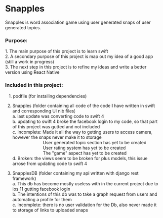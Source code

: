﻿# Snapples
Snapples is word association game using user generated snaps of user generated topics.

<h3>Purpose:</h3>
  1.  The main purpose of this project is to learn swift<br />
  2.  A secondary purpose of this project is map out my idea of a good app (still a work in progress)<br />
  3.  The next step in this project is to refine my ideas and write a better version using React Native<br />

<h3>Included in this project:</h3>
  &nbsp;&nbsp;&nbsp;1. podfile (for installing dependencies)
  
  2. Snapples (folder containing all code of the code I have written in swift and corresponding UI nib files)<br />
    a. last update was converting code to swift 4<br />
    b. updating to swift 4 broke the facebook login to my code,  so that part of this project was gutted and not included<br />
    c. Incomplete: Made it all the way to getting users to access camera,  however the snaps never make it to storage<br />
      &nbsp;&nbsp;&nbsp;&nbsp;&nbsp;&nbsp;&nbsp;&nbsp;&nbsp;&nbsp;&nbsp;&nbsp;&nbsp;&nbsp;&nbsp;&nbsp;&nbsp;&nbsp;&nbsp;&nbsp;&nbsp;&nbsp;&nbsp;&nbsp;  User generated topic section has yet to be created<br />
      &nbsp;&nbsp;&nbsp;&nbsp;&nbsp;&nbsp;&nbsp;&nbsp;&nbsp;&nbsp;&nbsp;&nbsp;&nbsp;&nbsp;&nbsp;&nbsp;&nbsp;&nbsp;&nbsp;&nbsp;&nbsp;&nbsp;&nbsp;&nbsp;  User rating system has yet to be created<br />
      &nbsp;&nbsp;&nbsp;&nbsp;&nbsp;&nbsp;&nbsp;&nbsp;&nbsp;&nbsp;&nbsp;&nbsp;&nbsp;&nbsp;&nbsp;&nbsp;&nbsp;&nbsp;&nbsp;&nbsp;&nbsp;&nbsp;&nbsp;&nbsp;  The "game" aspect has yet to be created<br />
    d. Broken: the views seem to be broken for plus models,  this issue arrose from updating code to swift 4<br />
    
  3. SnapplesDB (folder containing my api written with django rest framework)<br />
    a. This db has become mostly useless with in the current project due to ios 11 gutting facebook login<br />
    b. The intentions of this db was to take a graph request from users and automating a profile for them<br />
    c. Incomplete: there is no user validation for the Db, also never made it to storage of links to uploaded snaps<br />
    









